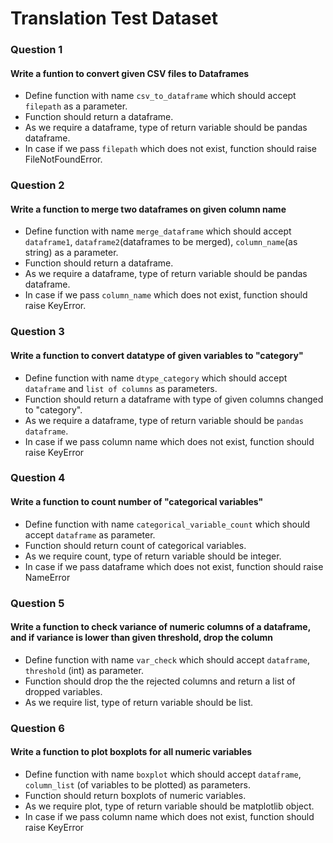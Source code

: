 # Translation Test Dataset

### Question 1
#### Write a funtion to convert given CSV files to Dataframes
* Define function with name `csv_to_dataframe` which should accept `filepath` as a parameter.
* Function should return a dataframe.
* As we require a dataframe, type of return variable should be pandas dataframe.
* In case if we pass `filepath` which does not exist, function should raise FileNotFoundError.

### Question 2
#### Write a function to merge two dataframes on given column name
* Define function with name `merge_dataframe` which should accept `dataframe1`, `dataframe2`(dataframes to be merged), `column_name`(as string) as a parameter.
* Function should return a dataframe.
* As we require a dataframe, type of return variable should be pandas dataframe.
* In case if we pass `column_name` which does not exist, function should raise KeyError.


### Question 3
#### Write a function to convert datatype of given variables to "category"
* Define function with name `dtype_category` which should accept `dataframe` and `list of columns` as parameters.
* Function should return a dataframe with type of given columns changed to "category".
* As we require a dataframe, type of return variable should be `pandas dataframe`.
* In case if we pass column name which does not exist, function should raise KeyError

### Question 4
#### Write a function to count number of "categorical variables"
* Define function with name `categorical_variable_count` which should accept `dataframe` as parameter.
* Function should return count of categorical variables.
* As we require count, type of return variable should be integer.
* In case if we pass dataframe which does not exist, function should raise NameError

### Question 5
#### Write a function to check variance of numeric columns of a dataframe, and if variance is lower than given threshold, drop the column
* Define function with name `var_check` which should accept `dataframe`, `threshold` (int) as parameter.
* Function should drop the the rejected columns and return a list of dropped variables.
* As we require list, type of return variable should be list.

### Question 6
#### Write a function to plot boxplots for all numeric variables
* Define function with name `boxplot` which should accept `dataframe`, `column_list` (of variables to be plotted) as parameters.
* Function should return boxplots of numeric variables.
* As we require plot, type of return variable should be matplotlib object.
* In case if we pass column name which does not exist, function should raise KeyError